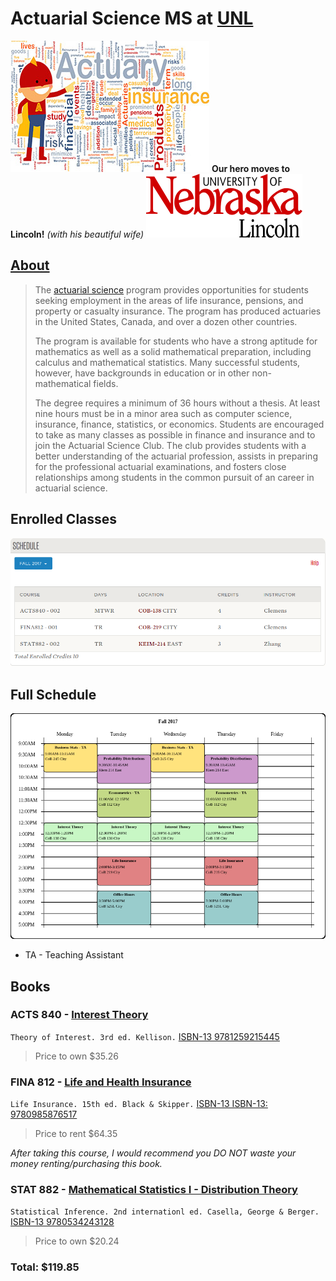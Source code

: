 # Actuarial Science MS at [UNL](http://www.unl.edu/)

![Actuary Hero](https://github.com/Infinite-Actuary/Fall-2017/blob/master/images/Actuary-Hero.jpg?raw=true)
**Our hero moves to Lincoln!** *(with his beautiful wife)*
![UNL logo](https://github.com/Infinite-Actuary/Fall-2017/blob/master/images/UNL-logo.png?raw=true)

## [About](http://www.unl.edu/gradstudies/prospective/programs/ActuarialScience#about)

>The [actuarial science](https://en.wikipedia.org/wiki/Actuarial_science) program provides opportunities for students seeking employment in the areas of life insurance, pensions, and property or casualty insurance. The program has produced actuaries in the United States, Canada, and over a dozen other countries.
>
>The program is available for students who have a strong aptitude for mathematics as well as a solid mathematical preparation, including calculus and mathematical statistics. Many successful students, however, have backgrounds in education or in other non-mathematical fields.
>
>The degree requires a minimum of 36 hours without a thesis. At least nine hours must be in a minor area such as computer science, insurance, finance, statistics, or economics. Students are encouraged to take as many classes as possible in finance and insurance and to join the Actuarial Science Club. The club provides students with a better understanding of the actuarial profession, assists in preparing for the professional actuarial examinations, and fosters close relationships among students in the common pursuit of an career in actuarial science.

## Enrolled Classes

![Fall 2017 Classes](https://github.com/Infinite-Actuary/Fall-2017/blob/master/images/Fall-2017-schedule.png?raw=true)

## Full Schedule

![Fall 2017 Schedule](https://github.com/Infinite-Actuary/Fall-2017/blob/master/images/Schedule.png?raw=true)

* TA - Teaching Assistant

## Books

### ACTS 840 - [Interest Theory](https://bulletin.unl.edu/courses/ACTS/840)
`Theory of Interest. 3rd ed. Kellison.` [ISBN-13 9781259215445](https://www.amazon.com/s/field-keywords=9780073382449)

>Price to own $35.26

### FINA 812 - [Life and Health Insurance](https://bulletin.unl.edu/courses/FINA/412)

`Life Insurance. 15th ed. Black & Skipper.` [ISBN-13 ISBN-13: 9780985876517](https://www.amazon.com/s/field-keywords=9780985876517)

>Price to rent $64.35

*After taking this course, I would recommend you DO NOT waste your money renting/purchasing this book.*

### STAT 882 - [Mathematical Statistics I - Distribution Theory](https://bulletin.unl.edu/courses/STAT/882)

`Statistical Inference. 2nd internationl ed. Casella, George & Berger.` [ISBN-13 9780534243128](https://www.amazon.com/s/field-keywords=9780534243128)

>Price to own $20.24

### Total: $119.85
